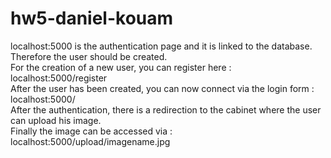 # hw5-daniel-kouam
localhost:5000 is the authentication page and it is linked to the database. Therefore the user should be created. <br>
For the creation of a new user, you can register here : localhost:5000/register <br>
After the user has been created, you can now connect via the login form : localhost:5000/<br>
After the authentication, there is a redirection to the cabinet where the user can upload his image.<br>
Finally the image can be accessed via : localhost:5000/upload/imagename.jpg
